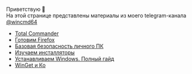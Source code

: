 Приветствую 👋  
На этой странице представлены материалы из моего telegram-канала [@wincmd64](https://t.me/wincmd64)


- [Total Commander](https://github.com/wincmd64/blog/wiki/TotalCmd)
- [Готовим Firefox](https://github.com/wincmd64/blog/wiki/Готовим-Firefox)
- [Базовая безопасность личного ПК](https://github.com/wincmd64/blog/wiki/Базовая-безопасность-личного-ПК)
- [Изучаем инсталляторы](https://github.com/wincmd64/blog/wiki/Изучаем-инсталляторы)
- [Устанавливаем Windows. Полный гайд](https://github.com/wincmd64/blog/wiki/Устанавливаем-Windows.-Полный-гайд)
- [WinGet и Ко](https://github.com/wincmd64/blog/wiki/WinGet-и-Ко)
